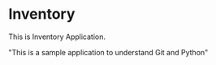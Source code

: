 # Inventory
This is Inventory Application.

"This is a sample application to understand Git and Python"
